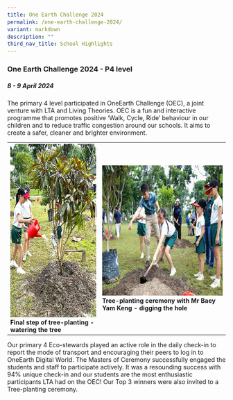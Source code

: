 ```yaml
---
title: One Earth Challenge 2024
permalink: /one-earth-challenge-2024/
variant: markdown
description: ""
third_nav_title: School Highlights
---
```

### One Earth Challenge 2024 - P4 level

##### 8 - 9 April 2024

The primary 4 level participated in OneEarth Challenge (OEC), a joint venture with LTA and Living Theories. OEC is a fun and interactive programme that promotes positive ‘Walk, Cycle, Ride’ behaviour in our children and to reduce traffic congestion around our schools. It aims to create a safer, cleaner and brighter environment.

<table>
<tbody><tr>
		<td><img alt="childday01" src="/images/OEC%202024/watering_the_tree.jpg" style="width:300px;height:400px;"><b>Final step of tree-planting - watering the tree</b></td>
		<td><img alt="childday02" src="/images/OEC%202024/digging_the_hole.jpg" style="width:450px;height:300px;"><b>Tree-planting ceremony with Mr Baey Yam Keng - digging the hole</b></td>
</tr></tbody></table>



Our primary 4 Eco-stewards played an active role in the daily check-in to report the mode of transport and encouraging their peers to log in to OneEarth Digital World. The Masters of Ceremony successfully engaged the students and staff to participate actively. It was a resounding success with 94% unique check-in and our students are the most enthusiastic participants LTA had on the OEC! Our Top 3 winners were also invited to a Tree-planting ceremony.